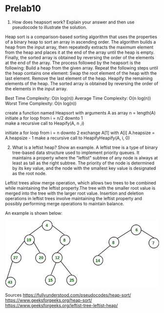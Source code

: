 # Prelab10
1. How does heapsort work? Explain your answer and then use pseudocode to illustrate the
solution.

Heap sort is a comparison-based sorting algorithm that uses the properties of a binary heap to sort an array in ascending order. The algorithm builds a heap from the input array, then repeatedly extracts the maximum element from the heap and places it at the end of the array until the heap is empty. Finally, the sorted array is obtained by reversing the order of the elements at the end of the array.
The process followed by the heapsort is the following:
Build a heap from the given array.
Repeat the following steps until the heap contains one element:
Swap the root element of the heap with the last element.
Remove the last element of the heap.
Heapify the remaining elements of the heap.
The sorted array is obtained by reversing the order of the elements in the input array.

Best Time Complexity: O(n log(n))
Average Time Complexity: O(n log(n))
Worst Time Complexity: O(n log(n))

create a function named Heapsort with arguments A as array 
   n = length(A)
   initiate a for loop from i = n/2 downto 1   
     make a recursive call to Heapify(A, n ,i)
   
   initiate a for loop from i = n downto 2
     exchange A[1] with A[i]
     A.heapsize = A.heapsize - 1
     make a recursive call to HeapifyHeapify(A, i, 0)

2. What is a leftist heap? Show an example.
A leftist tree is a type of binary tree-based data structure used to
 implement priority queues. It maintains a property where the "leftist" subtree of any node is always 
 at least as tall as the right subtree.
 The priority of the node is determined by its key value, and the node with the smallest key value is 
 designated as the root node.

Leftist trees allow merge operation, which allows two trees to be combined while maintaining the leftist property.The 
    tree with the smaller root value is merged into the tree with the larger root value.
    Insertion and deletion operations in leftist trees involve maintaining the leftist property and possibly 
    performing merge operations to maintain balance.

An example is shown below:

![alt text](leftist_heap1.jpg)


Sources
https://fullyunderstood.com/pseudocodes/heap-sort/
https://www.geeksforgeeks.org/heap-sort/
https://www.geeksforgeeks.org/leftist-tree-leftist-heap/

